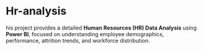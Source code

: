 # Hr-analysis
his project provides a detailed **Human Resources (HR) Data Analysis** using **Power BI**, focused on understanding employee demographics, performance, attrition trends, and workforce distribution.    
